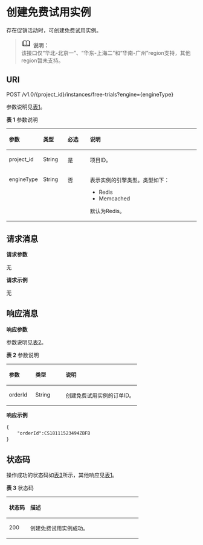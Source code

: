 # 创建免费试用实例<a name="dcs-zh-api-181121001"></a>

存在促销活动时，可创建免费试用实例。

>![](public_sys-resources/icon-note.gif) **说明：**   
>该接口仅“华北-北京一”、“华东-上海二”和“华南-广州”region支持，其他region暂未支持。  

## **URI**<a name="section9829541131515"></a>

POST /v1.0/\{project\_id\}/instances/free-trials?engine=\{engineType\}

参数说明见[表1](#table9695164612327)。 

**表 1**  参数说明

<a name="table9695164612327"></a>
<table><thead align="left"><tr id="row176956462329"><th class="cellrowborder" valign="top" width="16%" id="mcps1.2.5.1.1"><p id="p46951546183217"><a name="p46951546183217"></a><a name="p46951546183217"></a>参数</p>
</th>
<th class="cellrowborder" valign="top" width="13%" id="mcps1.2.5.1.2"><p id="p8695446203210"><a name="p8695446203210"></a><a name="p8695446203210"></a>类型</p>
</th>
<th class="cellrowborder" valign="top" width="12%" id="mcps1.2.5.1.3"><p id="p146952046193210"><a name="p146952046193210"></a><a name="p146952046193210"></a>必选</p>
</th>
<th class="cellrowborder" valign="top" width="59%" id="mcps1.2.5.1.4"><p id="p36951046133215"><a name="p36951046133215"></a><a name="p36951046133215"></a>说明</p>
</th>
</tr>
</thead>
<tbody><tr id="row869515462329"><td class="cellrowborder" valign="top" width="16%" headers="mcps1.2.5.1.1 "><p id="p106951046173211"><a name="p106951046173211"></a><a name="p106951046173211"></a>project_id</p>
</td>
<td class="cellrowborder" valign="top" width="13%" headers="mcps1.2.5.1.2 "><p id="p15695154673220"><a name="p15695154673220"></a><a name="p15695154673220"></a>String</p>
</td>
<td class="cellrowborder" valign="top" width="12%" headers="mcps1.2.5.1.3 "><p id="p969584618324"><a name="p969584618324"></a><a name="p969584618324"></a>是</p>
</td>
<td class="cellrowborder" valign="top" width="59%" headers="mcps1.2.5.1.4 "><p id="p1069534620323"><a name="p1069534620323"></a><a name="p1069534620323"></a>项目ID。</p>
</td>
</tr>
<tr id="row20895639171320"><td class="cellrowborder" valign="top" width="16%" headers="mcps1.2.5.1.1 "><p id="p12895113914139"><a name="p12895113914139"></a><a name="p12895113914139"></a>engineType</p>
</td>
<td class="cellrowborder" valign="top" width="13%" headers="mcps1.2.5.1.2 "><p id="p88581496137"><a name="p88581496137"></a><a name="p88581496137"></a>String</p>
</td>
<td class="cellrowborder" valign="top" width="12%" headers="mcps1.2.5.1.3 "><p id="p14858134918137"><a name="p14858134918137"></a><a name="p14858134918137"></a>否</p>
</td>
<td class="cellrowborder" valign="top" width="59%" headers="mcps1.2.5.1.4 "><p id="p1896123981312"><a name="p1896123981312"></a><a name="p1896123981312"></a>表示实例的引擎类型。类型如下：</p>
<a name="ul1150114286145"></a><a name="ul1150114286145"></a><ul id="ul1150114286145"><li>Redis</li><li>Memcached</li></ul>
<p id="p20560105791413"><a name="p20560105791413"></a><a name="p20560105791413"></a>默认为Redis。</p>
</td>
</tr>
</tbody>
</table>

## **请求消息**<a name="section17380126101611"></a>

**请求参数**

无

**请求示例**

无

## **响应消息**<a name="section3967101112168"></a>

**响应参数**

参数说明见[表2](#table079510368334)。 

**表 2**  参数说明

<a name="table079510368334"></a>
<table><thead align="left"><tr id="row187954363335"><th class="cellrowborder" valign="top" width="20.200000000000003%" id="mcps1.2.4.1.1"><p id="p179517363338"><a name="p179517363338"></a><a name="p179517363338"></a>参数</p>
</th>
<th class="cellrowborder" valign="top" width="23.23%" id="mcps1.2.4.1.2"><p id="p579563643317"><a name="p579563643317"></a><a name="p579563643317"></a>类型</p>
</th>
<th class="cellrowborder" valign="top" width="56.57%" id="mcps1.2.4.1.3"><p id="p3795183633313"><a name="p3795183633313"></a><a name="p3795183633313"></a>说明</p>
</th>
</tr>
</thead>
<tbody><tr id="row1379543663318"><td class="cellrowborder" valign="top" width="20.200000000000003%" headers="mcps1.2.4.1.1 "><p id="p879573633320"><a name="p879573633320"></a><a name="p879573633320"></a>orderId</p>
</td>
<td class="cellrowborder" valign="top" width="23.23%" headers="mcps1.2.4.1.2 "><p id="p879573613312"><a name="p879573613312"></a><a name="p879573613312"></a>String</p>
</td>
<td class="cellrowborder" valign="top" width="56.57%" headers="mcps1.2.4.1.3 "><p id="p181031233163"><a name="p181031233163"></a><a name="p181031233163"></a>创建免费试用实例的订单ID。</p>
</td>
</tr>
</tbody>
</table>

**响应示例**

```
{ 
    "orderId":CS18111523494ZBFB
}
```

## **状态码**<a name="section1837410835217"></a>

操作成功的状态码如[表3](#table217814394526)所示，其他响应见[表1](状态码.md#table5210141351517)。

**表 3**  状态码

<a name="table217814394526"></a>
<table><thead align="left"><tr id="row19178103985215"><th class="cellrowborder" valign="top" width="15.98%" id="mcps1.2.3.1.1"><p id="p1817919395523"><a name="p1817919395523"></a><a name="p1817919395523"></a>状态码</p>
</th>
<th class="cellrowborder" valign="top" width="84.02%" id="mcps1.2.3.1.2"><p id="p171795391523"><a name="p171795391523"></a><a name="p171795391523"></a>描述</p>
</th>
</tr>
</thead>
<tbody><tr id="row617963985216"><td class="cellrowborder" valign="top" width="15.98%" headers="mcps1.2.3.1.1 "><p id="p11179113965212"><a name="p11179113965212"></a><a name="p11179113965212"></a>200</p>
</td>
<td class="cellrowborder" valign="top" width="84.02%" headers="mcps1.2.3.1.2 "><p id="p1817918393520"><a name="p1817918393520"></a><a name="p1817918393520"></a>创建免费试用实例成功。</p>
</td>
</tr>
</tbody>
</table>

